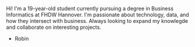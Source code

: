 Hi! 
I'm a 19-year-old student currently pursuing a degree in Business Informatics at FHDW Hannover. I'm passionate about technology, data, and how they intersect with business.
Always looking to expand my knowlegde and collaborate on interesting projects.

- Robin
